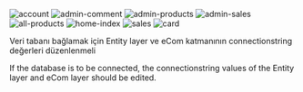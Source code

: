 
![account](https://user-images.githubusercontent.com/59448237/213880930-f7e89b83-a6ac-4ea3-b4fe-311466f3b1f6.png)
![admin-comment](https://user-images.githubusercontent.com/59448237/213880932-e6961d91-d113-4037-b803-d2d264c89f6d.png)
![admin-products](https://user-images.githubusercontent.com/59448237/213880940-661e6f99-61cd-489c-b500-7fabdfe49083.png)
![admin-sales](https://user-images.githubusercontent.com/59448237/213880942-98496fc3-81ec-4b99-9c59-4b467c0e1d18.png)
![all-products](https://user-images.githubusercontent.com/59448237/213880946-9ff1028a-0cf7-4abd-aa5e-7aa0c92687e3.png)
![home-index](https://user-images.githubusercontent.com/59448237/213880955-3d775e1b-0666-4599-bc59-39be6df06ae3.png)
![sales](https://user-images.githubusercontent.com/59448237/213880980-562994d9-f00f-4e0e-93ff-861229998989.png)
![card](https://user-images.githubusercontent.com/59448237/213880982-b12f3f26-aa86-4b8e-acd1-8d0895f1d337.png)

Veri tabanı bağlamak için Entity layer ve eCom katmanının connectionstring değerleri düzenlenmeli 

If the database is to be connected, the connectionstring values of the Entity layer and eCom layer should be edited.
